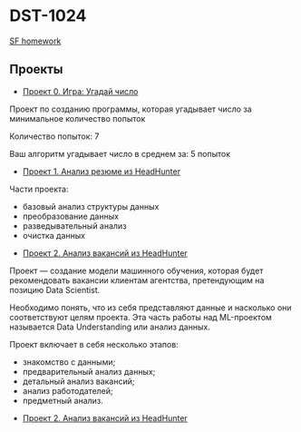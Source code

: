 # DST-1024
[SF homework](https://github.com/xsomxsomx/DST-1024)
## Проекты
* [Проект 0. Игра: Угадай число](https://github.com/xsomxsomx/DST-1024/tree/main/project_0)

Проект по созданию программы, которая угадывает число за минимальное количество попыток

Количество попыток: 7

Ваш алгоритм угадывает число в среднем за: 5 попыток

* [Проект 1. Анализ резюме из HeadHunter](https://github.com/xsomxsomx/DST-1024/tree/main/Project-1)

Части проекта:
- базовый анализ структуры данных
- преобразование данных
- разведывательный анализ
- очистка данных

* [Проект 2. Анализ вакансий из HeadHunter](https://github.com/xsomxsomx/DST-1024/tree/main/Project-2)

Проект — создание модели машинного обучения, которая будет рекомендовать вакансии клиентам агентства, претендующим на позицию Data Scientist. 

Необходимо понять, что из себя представляют данные и насколько они соответствуют целям проекта. Эта часть работы над ML-проектом называется Data Understanding или анализ данных.

Проект включает в себя несколько этапов:
- знакомство с данными;
- предварительный анализ данных;
- детальный анализ вакансий;
- анализ работодателей;
- предметный анализ.
* [Проект 2. Анализ вакансий из HeadHunter](https://github.com/xsomxsomx/DST-1024/tree/main/Project-2)